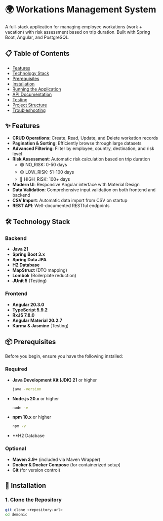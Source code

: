 # 🌍 Workations Management System

A full-stack application for managing employee workations (work + vacation) with risk assessment based on trip duration. Built with Spring Boot, Angular, and PostgreSQL.

## 📋 Table of Contents

- [Features](#features)
- [Technology Stack](#technology-stack)
- [Prerequisites](#prerequisites)
- [Installation](#installation)
- [Running the Application](#running-the-application)
- [API Documentation](#api-documentation)
- [Testing](#testing)
- [Project Structure](#project-structure)
- [Troubleshooting](#troubleshooting)

## ✨ Features

- **CRUD Operations**: Create, Read, Update, and Delete workation records
- **Pagination & Sorting**: Efficiently browse through large datasets
- **Advanced Filtering**: Filter by employee, country, destination, and risk level
- **Risk Assessment**: Automatic risk calculation based on trip duration
  - 🟢 NO_RISK: 0-50 days
  - 🟡 LOW_RISK: 51-100 days
  - 🔴 HIGH_RISK: 100+ days
- **Modern UI**: Responsive Angular interface with Material Design
- **Data Validation**: Comprehensive input validation on both frontend and backend
- **CSV Import**: Automatic data import from CSV on startup
- **REST API**: Well-documented RESTful endpoints

## 🛠 Technology Stack

### Backend
- **Java 21**
- **Spring Boot 3.x**
- **Spring Data JPA**
- **H2 Database**
- **MapStruct** (DTO mapping)
- **Lombok** (Boilerplate reduction)
- **JUnit 5** (Testing)

### Frontend
- **Angular 20.3.0**
- **TypeScript 5.9.2**
- **RxJS 7.8.0**
- **Angular Material 20.2.7**
- **Karma & Jasmine** (Testing)

## 📦 Prerequisites

Before you begin, ensure you have the following installed:

### Required
- **Java Development Kit (JDK) 21** or higher
  ```bash
  java -version
  ```
- **Node.js 20.x** or higher
  ```bash
  node -v
  ```
- **npm 10.x** or higher
  ```bash
  npm -v
  ```
- **H2 Database
  

### Optional
- **Maven 3.9+** (included via Maven Wrapper)
- **Docker & Docker Compose** (for containerized setup)
- **Git** (for version control)

## 🚀 Installation

### 1. Clone the Repository

```bash
git clone <repository-url>
cd demonic
```

